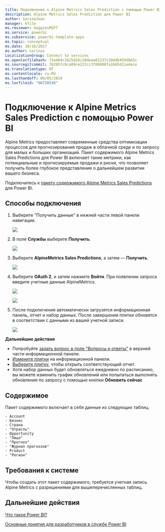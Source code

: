 ```yaml
---
title: Подключение к Alpine Metrics Sales Prediction с помощью Power BI
description: Alpine Metrics Sales Prediction для Power BI
author: SarinaJoan
manager: kfile
ms.reviewer: maggiesMSFT
ms.service: powerbi
ms.subservice: powerbi-template-apps
ms.topic: conceptual
ms.date: 10/16/2017
ms.author: sarinas
LocalizationGroup: Connect to services
ms.openlocfilehash: 73a469c1625d24c20deaa01237c10dd6459db65c
ms.sourcegitcommit: 762857c8ca09ce222cc3f8b006fa1b65d11e4ace
ms.translationtype: HT
ms.contentlocale: ru-RU
ms.lasthandoff: 06/05/2019
ms.locfileid: "66720536"
---
```

# <a name="connect-to-alpine-metrics-sales-predictions-with-power-bi"></a>Подключение к Alpine Metrics Sales Prediction с помощью Power BI
Alpine Metrics предоставляет современные средства оптимизации процессов для прогнозирования продаж в облачной среде и по запросу для малых и больших организаций. Пакет содержимого Alpine Metrics Sales Predictions для Power BI включает такие метрики, как потенциальные и прогнозируемые продажи и риски, что позволяет получить более глубокое представление о дальнейшем развитии вашего бизнеса. 

Подключитесь к [пакету содержимого Alpine Metrics Sales Predictions](https://app.powerbi.com/getdata/services/alpine-metrics) для Power BI.

## <a name="how-to-connect"></a>Способы подключения
1. Выберите "Получить данные" в нижней части левой панели навигации.  
   
    ![](media/service-connect-to-alpine-metrics/getdata.png)
2. В поле **Службы** выберите **Получить**.  
   
    ![](media/service-connect-to-alpine-metrics/services.png)
3. Выберите **AlpineMetrics Sales Predictions**, а затем — **Получить**.  
   
    ![](media/service-connect-to-alpine-metrics/alpine.png)
4. Выберите **OAuth 2**, и затем нажмите **Войти**. При появлении запроса введите учетные данные AlpineMetrics.
   
    ![](media/service-connect-to-alpine-metrics/creds.png)
   
    ![](media/service-connect-to-alpine-metrics/creds2.png)
5. После подключения автоматически загрузятся информационная панель, отчет и набор данных. После завершения плитки обновятся в соответствии с данными из вашей учетной записи.
   
    ![](media/service-connect-to-alpine-metrics/dashboard.png)

**Дальнейшие действия**

* Попробуйте [задать вопрос в поле "Вопросы и ответы"](consumer/end-user-q-and-a.md) в верхней части информационной панели.
* [Измените плитки](service-dashboard-edit-tile.md) на информационной панели.
* [Выберите плитку](consumer/end-user-tiles.md), чтобы открыть соответствующий отчет.
* Хотя набор данных будет обновляться ежедневно по расписанию, вы можете изменить график обновлений или попытаться выполнять обновления по запросу с помощью кнопки **Обновить сейчас**

## <a name="whats-included"></a>Содержимое
Пакет содержимого включает в себя данные из следующих таблиц.  

    - Account    
    - Бизнес    
    - Страна    
    - "Отрасль"    
    - Opportunity  
    - "Лицо"  
    - "Прогноз"    
    - "Журнал прогнозов"    
    - Product  
    - "Регион"    

## <a name="system-requirements"></a>Требования к системе
Чтобы создать этот пакет содержимого, требуется учетная запись Alpine Metrics с разрешениями для вышеперечисленных таблиц.

## <a name="next-steps"></a>Дальнейшие действия
[Что такое Power BI?](power-bi-overview.md)

[Основные понятия для разработчиков в службе Power BI](service-basic-concepts.md)

